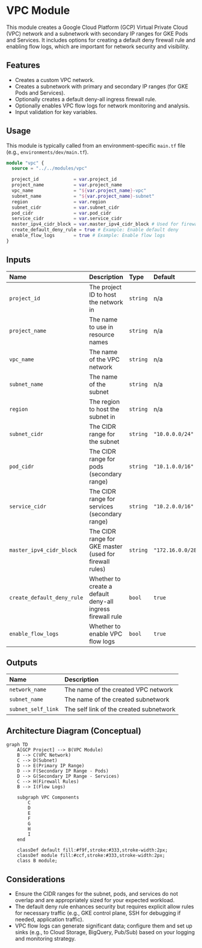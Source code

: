# VPC Module

This module creates a Google Cloud Platform (GCP) Virtual Private Cloud (VPC) network and a subnetwork with secondary IP ranges for GKE Pods and Services. It includes options for creating a default deny firewall rule and enabling flow logs, which are important for network security and visibility.

## Features

*   Creates a custom VPC network.
*   Creates a subnetwork with primary and secondary IP ranges (for GKE Pods and Services).
*   Optionally creates a default deny-all ingress firewall rule.
*   Optionally enables VPC flow logs for network monitoring and analysis.
*   Input validation for key variables.

## Usage

This module is typically called from an environment-specific `main.tf` file (e.g., `environments/dev/main.tf`).

```terraform
module "vpc" {
  source = "../../modules/vpc"

  project_id             = var.project_id
  project_name           = var.project_name
  vpc_name               = "${var.project_name}-vpc"
  subnet_name            = "${var.project_name}-subnet"
  region                 = var.region
  subnet_cidr            = var.subnet_cidr
  pod_cidr               = var.pod_cidr
  service_cidr           = var.service_cidr
  master_ipv4_cidr_block = var.master_ipv4_cidr_block # Used for firewall rules if needed
  create_default_deny_rule = true # Example: Enable default deny
  enable_flow_logs       = true # Example: Enable flow logs
}
```

## Inputs

| Name                       | Description                                                                 | Type     | Default       | Required |
| :------------------------- | :-------------------------------------------------------------------------- | :------- | :------------ | :------- |
| `project_id`               | The project ID to host the network in                                       | `string` | n/a           | yes      |
| `project_name`             | The name to use in resource names                                           | `string` | n/a           | yes      |
| `vpc_name`                 | The name of the VPC network                                                 | `string` | n/a           | yes      |
| `subnet_name`              | The name of the subnet                                                      | `string` | n/a           | yes      |
| `region`                   | The region to host the subnet in                                            | `string` | n/a           | yes      |
| `subnet_cidr`              | The CIDR range for the subnet                                               | `string` | `"10.0.0.0/24"` | no       |
| `pod_cidr`                 | The CIDR range for pods (secondary range)                                   | `string` | `"10.1.0.0/16"` | no       |
| `service_cidr`             | The CIDR range for services (secondary range)                               | `string` | `"10.2.0.0/16"` | no       |
| `master_ipv4_cidr_block`   | The CIDR range for GKE master (used for firewall rules)                     | `string` | `"172.16.0.0/28"` | no       |
| `create_default_deny_rule` | Whether to create a default deny-all ingress firewall rule                  | `bool`   | `true`        | no       |
| `enable_flow_logs`         | Whether to enable VPC flow logs                                             | `bool`   | `true`        | no       |

## Outputs

| Name          | Description                                    |
| :------------ | :--------------------------------------------- |
| `network_name`| The name of the created VPC network            |
| `subnet_name` | The name of the created subnetwork             |
| `subnet_self_link` | The self link of the created subnetwork   |

## Architecture Diagram (Conceptual)

```mermaid
graph TD
    A[GCP Project] --> B(VPC Module)
    B --> C(VPC Network)
    C --> D(Subnet)
    D --> E(Primary IP Range)
    D --> F(Secondary IP Range - Pods)
    D --> G(Secondary IP Range - Services)
    C --> H(Firewall Rules)
    B --> I(Flow Logs)

    subgraph VPC Components
        C
        D
        E
        F
        G
        H
        I
    end

    classDef default fill:#f9f,stroke:#333,stroke-width:2px;
    classDef module fill:#ccf,stroke:#333,stroke-width:2px;
    class B module;
```

## Considerations

*   Ensure the CIDR ranges for the subnet, pods, and services do not overlap and are appropriately sized for your expected workload.
*   The default deny rule enhances security but requires explicit allow rules for necessary traffic (e.g., GKE control plane, SSH for debugging if needed, application traffic).
*   VPC flow logs can generate significant data; configure them and set up sinks (e.g., to Cloud Storage, BigQuery, Pub/Sub) based on your logging and monitoring strategy.
